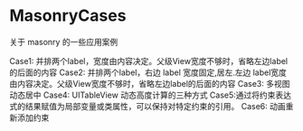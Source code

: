 # MasonryCases
关于 masonry 的一些应用案例

Case1: 并排两个label，宽度由内容决定。父级View宽度不够时，省略左边label的后面的内容
Case2: 并排两个label，右边 label 宽度固定,居左.左边 label宽度由内容决定。父级View宽度不够时，省略左边label的后面的内容
Case3: 多视图动态居中
Case4: UITableView 动态高度计算的三种方式
Case5:通过将约束表达式的结果赋值为局部变量或类属性，可以保持对特定约束的引用。
Case6: 动画重新添加约束
